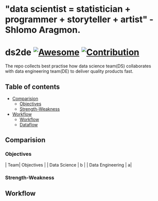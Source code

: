 # "data scientist = statistician + programmer + storyteller + artist" - Shlomo Aragmon.

# ds2de [![Awesome](https://cdn.rawgit.com/sindresorhus/awesome/d7305f38d29fed78fa85652e3a63e154dd8e8829/media/badge.svg)](https://github.com/sindresorhus/awesome) [![Contribution](https://img.shields.io/badge/contributions-welcome-brightgreen.svg?style=flat)](https://github.com/liukelinlin/ds2de)
The repo collects best practise how data science team(DS) collaborates with data engineering team(DE) to deliver quality products fast.

## Table of contents

* [Comparision](#Comparison)
  * [Objectives](#Objectives)
  * [Strength-Weakness](#Strength-Weakness)
* [Workflow](#Workflow)
  * [Workflow](Workflow)
  * [Dataflow](Dataflow)

## Comparision

### Objectives
| Team| Objectives |
| Data Science | b |
| Data Engineering | a|

### Strength-Weakness

## Workflow
